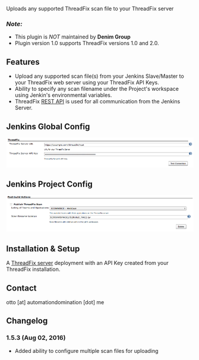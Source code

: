 Uploads any supported ThreadFix scan file to your ThreadFix server

### *Note:*

-   This plugin is *NOT* maintained by **Denim Group**
-   Plugin version 1.0 supports ThreadFix versions 1.0 and 2.0.

## Features

-   Upload any supported scan file(s) from your Jenkins Slave/Master to
    your ThreadFix web server using your ThreadFix API Keys.
-   Ability to specify any scan filename under the Project's workspace
    using Jenkin's environmental variables.
-   ThreadFix [REST
    API](https://github.com/denimgroup/threadfix/wiki/Threadfix-REST-Interface)
    is used for all communication from the Jenkins Server.

## Jenkins Global Config

![](docs/images/ThreadFixJenkinsGlobalConfig.png)

## Jenkins Project Config

![](docs/images/ThreadFixJenkinsProjectConfig.png)

## Installation & Setup

A [ThreadFix server](http://www.threadfix.org/download/) deployment with
an API Key created from your ThreadFix installation.

## Contact

otto \[at\] automationdomination \[dot\] me

## Changelog

### 1.5.3 (Aug 02, 2016)

-   Added ability to configure multiple scan files for uploading
